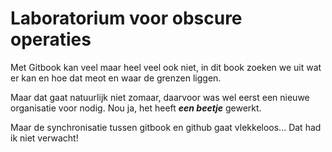 # Laboratorium voor obscure operaties

Met Gitbook kan veel maar heel veel ook niet, in dit book zoeken we uit wat er kan en hoe dat meot en waar de grenzen liggen.

Maar dat gaat natuurlijk niet zomaar, daarvoor was wel eerst een nieuwe organisatie voor nodig. Nou ja, het heeft _**een beetje**_ gewerkt.

Maar de synchronisatie tussen gitbook en github gaat vlekkeloos... Dat had ik niet verwacht!

